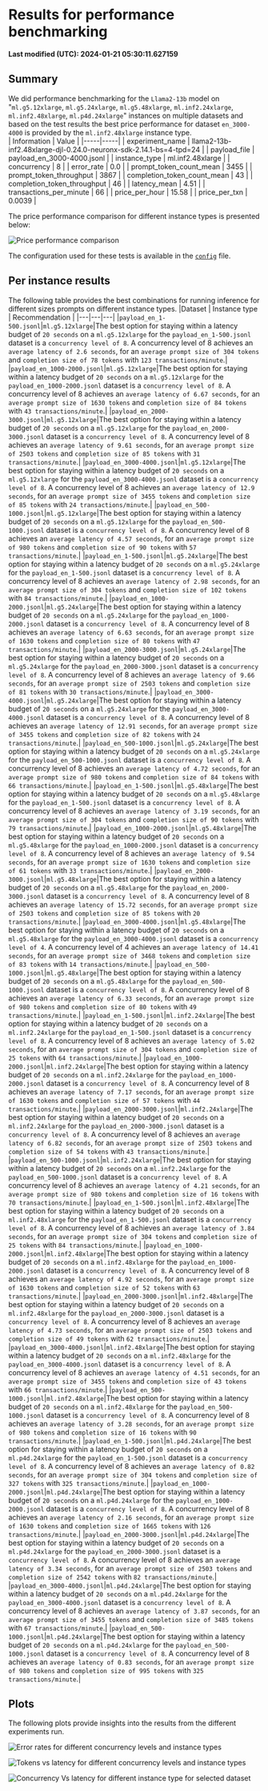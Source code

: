 
# Results for performance benchmarking

**Last modified (UTC): 2024-01-21 05:30:11.627159**

## Summary

We did performance benchmarking for the `Llama2-13b` model on "`ml.g5.12xlarge`, `ml.g5.24xlarge`, `ml.g5.48xlarge`, `ml.inf2.24xlarge`, `ml.inf2.48xlarge`, `ml.p4d.24xlarge`" instances on multiple datasets and based on the test results the best price performance for dataset `en_3000-4000` is provided by the `ml.inf2.48xlarge` instance type.  
| Information | Value |
|-----|-----|
| experiment_name | llama2-13b-inf2.48xlarge-djl-0.24.0-neuronx-sdk-2.14.1-bs=4-tpd=24 |
| payload_file | payload_en_3000-4000.jsonl |
| instance_type | ml.inf2.48xlarge |
| concurrency | 8 |
| error_rate | 0.0 |
| prompt_token_count_mean | 3455 |
| prompt_token_throughput | 3867 |
| completion_token_count_mean | 43 |
| completion_token_throughput | 46 |
| latency_mean | 4.51 |
| transactions_per_minute | 66 |
| price_per_hour | 15.58 |
| price_per_txn | 0.0039 |


The price performance comparison for different instance types is presented below:

![Price performance comparison](business_summary.png)

The configuration used for these tests is available in the [`config`](config-llama2-13b-inf2-g5-p4d-v1.yml) file.


## Per instance results

The following table provides the best combinations for running inference for different sizes prompts on different instance types.
|Dataset   | Instance type   | Recommendation   |
|---|---|---|
|`payload_en_1-500.jsonl`|`ml.g5.12xlarge`|The best option for staying within a latency budget of `20 seconds` on a `ml.g5.12xlarge` for the `payload_en_1-500.jsonl` dataset is a `concurrency level of 8`. A concurrency level of 8 achieves an `average latency of 2.6 seconds`, for an `average prompt size of 304 tokens` and `completion size of 78 tokens` with `123 transactions/minute`.|
|`payload_en_1000-2000.jsonl`|`ml.g5.12xlarge`|The best option for staying within a latency budget of `20 seconds` on a `ml.g5.12xlarge` for the `payload_en_1000-2000.jsonl` dataset is a `concurrency level of 8`. A concurrency level of 8 achieves an `average latency of 6.67 seconds`, for an `average prompt size of 1630 tokens` and `completion size of 84 tokens` with `43 transactions/minute`.|
|`payload_en_2000-3000.jsonl`|`ml.g5.12xlarge`|The best option for staying within a latency budget of `20 seconds` on a `ml.g5.12xlarge` for the `payload_en_2000-3000.jsonl` dataset is a `concurrency level of 8`. A concurrency level of 8 achieves an `average latency of 9.61 seconds`, for an `average prompt size of 2503 tokens` and `completion size of 85 tokens` with `31 transactions/minute`.|
|`payload_en_3000-4000.jsonl`|`ml.g5.12xlarge`|The best option for staying within a latency budget of `20 seconds` on a `ml.g5.12xlarge` for the `payload_en_3000-4000.jsonl` dataset is a `concurrency level of 8`. A concurrency level of 8 achieves an `average latency of 12.9 seconds`, for an `average prompt size of 3455 tokens` and `completion size of 85 tokens` with `24 transactions/minute`.|
|`payload_en_500-1000.jsonl`|`ml.g5.12xlarge`|The best option for staying within a latency budget of `20 seconds` on a `ml.g5.12xlarge` for the `payload_en_500-1000.jsonl` dataset is a `concurrency level of 8`. A concurrency level of 8 achieves an `average latency of 4.57 seconds`, for an `average prompt size of 980 tokens` and `completion size of 90 tokens` with `57 transactions/minute`.|
|`payload_en_1-500.jsonl`|`ml.g5.24xlarge`|The best option for staying within a latency budget of `20 seconds` on a `ml.g5.24xlarge` for the `payload_en_1-500.jsonl` dataset is a `concurrency level of 8`. A concurrency level of 8 achieves an `average latency of 2.98 seconds`, for an `average prompt size of 304 tokens` and `completion size of 102 tokens` with `84 transactions/minute`.|
|`payload_en_1000-2000.jsonl`|`ml.g5.24xlarge`|The best option for staying within a latency budget of `20 seconds` on a `ml.g5.24xlarge` for the `payload_en_1000-2000.jsonl` dataset is a `concurrency level of 8`. A concurrency level of 8 achieves an `average latency of 6.63 seconds`, for an `average prompt size of 1630 tokens` and `completion size of 80 tokens` with `47 transactions/minute`.|
|`payload_en_2000-3000.jsonl`|`ml.g5.24xlarge`|The best option for staying within a latency budget of `20 seconds` on a `ml.g5.24xlarge` for the `payload_en_2000-3000.jsonl` dataset is a `concurrency level of 8`. A concurrency level of 8 achieves an `average latency of 9.66 seconds`, for an `average prompt size of 2503 tokens` and `completion size of 81 tokens` with `30 transactions/minute`.|
|`payload_en_3000-4000.jsonl`|`ml.g5.24xlarge`|The best option for staying within a latency budget of `20 seconds` on a `ml.g5.24xlarge` for the `payload_en_3000-4000.jsonl` dataset is a `concurrency level of 8`. A concurrency level of 8 achieves an `average latency of 12.91 seconds`, for an `average prompt size of 3455 tokens` and `completion size of 82 tokens` with `24 transactions/minute`.|
|`payload_en_500-1000.jsonl`|`ml.g5.24xlarge`|The best option for staying within a latency budget of `20 seconds` on a `ml.g5.24xlarge` for the `payload_en_500-1000.jsonl` dataset is a `concurrency level of 8`. A concurrency level of 8 achieves an `average latency of 4.72 seconds`, for an `average prompt size of 980 tokens` and `completion size of 84 tokens` with `66 transactions/minute`.|
|`payload_en_1-500.jsonl`|`ml.g5.48xlarge`|The best option for staying within a latency budget of `20 seconds` on a `ml.g5.48xlarge` for the `payload_en_1-500.jsonl` dataset is a `concurrency level of 8`. A concurrency level of 8 achieves an `average latency of 3.19 seconds`, for an `average prompt size of 304 tokens` and `completion size of 90 tokens` with `79 transactions/minute`.|
|`payload_en_1000-2000.jsonl`|`ml.g5.48xlarge`|The best option for staying within a latency budget of `20 seconds` on a `ml.g5.48xlarge` for the `payload_en_1000-2000.jsonl` dataset is a `concurrency level of 8`. A concurrency level of 8 achieves an `average latency of 9.54 seconds`, for an `average prompt size of 1630 tokens` and `completion size of 61 tokens` with `33 transactions/minute`.|
|`payload_en_2000-3000.jsonl`|`ml.g5.48xlarge`|The best option for staying within a latency budget of `20 seconds` on a `ml.g5.48xlarge` for the `payload_en_2000-3000.jsonl` dataset is a `concurrency level of 8`. A concurrency level of 8 achieves an `average latency of 15.72 seconds`, for an `average prompt size of 2503 tokens` and `completion size of 85 tokens` with `20 transactions/minute`.|
|`payload_en_3000-4000.jsonl`|`ml.g5.48xlarge`|The best option for staying within a latency budget of `20 seconds` on a `ml.g5.48xlarge` for the `payload_en_3000-4000.jsonl` dataset is a `concurrency level of 4`. A concurrency level of 4 achieves an `average latency of 14.41 seconds`, for an `average prompt size of 3468 tokens` and `completion size of 83 tokens` with `14 transactions/minute`.|
|`payload_en_500-1000.jsonl`|`ml.g5.48xlarge`|The best option for staying within a latency budget of `20 seconds` on a `ml.g5.48xlarge` for the `payload_en_500-1000.jsonl` dataset is a `concurrency level of 8`. A concurrency level of 8 achieves an `average latency of 6.33 seconds`, for an `average prompt size of 980 tokens` and `completion size of 80 tokens` with `49 transactions/minute`.|
|`payload_en_1-500.jsonl`|`ml.inf2.24xlarge`|The best option for staying within a latency budget of `20 seconds` on a `ml.inf2.24xlarge` for the `payload_en_1-500.jsonl` dataset is a `concurrency level of 8`. A concurrency level of 8 achieves an `average latency of 5.02 seconds`, for an `average prompt size of 304 tokens` and `completion size of 25 tokens` with `64 transactions/minute`.|
|`payload_en_1000-2000.jsonl`|`ml.inf2.24xlarge`|The best option for staying within a latency budget of `20 seconds` on a `ml.inf2.24xlarge` for the `payload_en_1000-2000.jsonl` dataset is a `concurrency level of 8`. A concurrency level of 8 achieves an `average latency of 7.17 seconds`, for an `average prompt size of 1630 tokens` and `completion size of 57 tokens` with `44 transactions/minute`.|
|`payload_en_2000-3000.jsonl`|`ml.inf2.24xlarge`|The best option for staying within a latency budget of `20 seconds` on a `ml.inf2.24xlarge` for the `payload_en_2000-3000.jsonl` dataset is a `concurrency level of 8`. A concurrency level of 8 achieves an `average latency of 6.82 seconds`, for an `average prompt size of 2503 tokens` and `completion size of 54 tokens` with `43 transactions/minute`.|
|`payload_en_500-1000.jsonl`|`ml.inf2.24xlarge`|The best option for staying within a latency budget of `20 seconds` on a `ml.inf2.24xlarge` for the `payload_en_500-1000.jsonl` dataset is a `concurrency level of 8`. A concurrency level of 8 achieves an `average latency of 4.21 seconds`, for an `average prompt size of 980 tokens` and `completion size of 16 tokens` with `70 transactions/minute`.|
|`payload_en_1-500.jsonl`|`ml.inf2.48xlarge`|The best option for staying within a latency budget of `20 seconds` on a `ml.inf2.48xlarge` for the `payload_en_1-500.jsonl` dataset is a `concurrency level of 8`. A concurrency level of 8 achieves an `average latency of 3.84 seconds`, for an `average prompt size of 304 tokens` and `completion size of 25 tokens` with `84 transactions/minute`.|
|`payload_en_1000-2000.jsonl`|`ml.inf2.48xlarge`|The best option for staying within a latency budget of `20 seconds` on a `ml.inf2.48xlarge` for the `payload_en_1000-2000.jsonl` dataset is a `concurrency level of 8`. A concurrency level of 8 achieves an `average latency of 4.92 seconds`, for an `average prompt size of 1630 tokens` and `completion size of 52 tokens` with `63 transactions/minute`.|
|`payload_en_2000-3000.jsonl`|`ml.inf2.48xlarge`|The best option for staying within a latency budget of `20 seconds` on a `ml.inf2.48xlarge` for the `payload_en_2000-3000.jsonl` dataset is a `concurrency level of 8`. A concurrency level of 8 achieves an `average latency of 4.73 seconds`, for an `average prompt size of 2503 tokens` and `completion size of 49 tokens` with `62 transactions/minute`.|
|`payload_en_3000-4000.jsonl`|`ml.inf2.48xlarge`|The best option for staying within a latency budget of `20 seconds` on a `ml.inf2.48xlarge` for the `payload_en_3000-4000.jsonl` dataset is a `concurrency level of 8`. A concurrency level of 8 achieves an `average latency of 4.51 seconds`, for an `average prompt size of 3455 tokens` and `completion size of 43 tokens` with `66 transactions/minute`.|
|`payload_en_500-1000.jsonl`|`ml.inf2.48xlarge`|The best option for staying within a latency budget of `20 seconds` on a `ml.inf2.48xlarge` for the `payload_en_500-1000.jsonl` dataset is a `concurrency level of 8`. A concurrency level of 8 achieves an `average latency of 3.28 seconds`, for an `average prompt size of 980 tokens` and `completion size of 16 tokens` with `90 transactions/minute`.|
|`payload_en_1-500.jsonl`|`ml.p4d.24xlarge`|The best option for staying within a latency budget of `20 seconds` on a `ml.p4d.24xlarge` for the `payload_en_1-500.jsonl` dataset is a `concurrency level of 8`. A concurrency level of 8 achieves an `average latency of 0.82 seconds`, for an `average prompt size of 304 tokens` and `completion size of 327 tokens` with `325 transactions/minute`.|
|`payload_en_1000-2000.jsonl`|`ml.p4d.24xlarge`|The best option for staying within a latency budget of `20 seconds` on a `ml.p4d.24xlarge` for the `payload_en_1000-2000.jsonl` dataset is a `concurrency level of 8`. A concurrency level of 8 achieves an `average latency of 2.16 seconds`, for an `average prompt size of 1630 tokens` and `completion size of 1665 tokens` with `126 transactions/minute`.|
|`payload_en_2000-3000.jsonl`|`ml.p4d.24xlarge`|The best option for staying within a latency budget of `20 seconds` on a `ml.p4d.24xlarge` for the `payload_en_2000-3000.jsonl` dataset is a `concurrency level of 8`. A concurrency level of 8 achieves an `average latency of 3.34 seconds`, for an `average prompt size of 2503 tokens` and `completion size of 2542 tokens` with `82 transactions/minute`.|
|`payload_en_3000-4000.jsonl`|`ml.p4d.24xlarge`|The best option for staying within a latency budget of `20 seconds` on a `ml.p4d.24xlarge` for the `payload_en_3000-4000.jsonl` dataset is a `concurrency level of 8`. A concurrency level of 8 achieves an `average latency of 3.87 seconds`, for an `average prompt size of 3455 tokens` and `completion size of 3485 tokens` with `67 transactions/minute`.|
|`payload_en_500-1000.jsonl`|`ml.p4d.24xlarge`|The best option for staying within a latency budget of `20 seconds` on a `ml.p4d.24xlarge` for the `payload_en_500-1000.jsonl` dataset is a `concurrency level of 8`. A concurrency level of 8 achieves an `average latency of 0.83 seconds`, for an `average prompt size of 980 tokens` and `completion size of 995 tokens` with `325 transactions/minute`.|

## Plots

The following plots provide insights into the results from the different experiments run.

![Error rates for different concurrency levels and instance types](error_rates.png)

![Tokens vs latency for different concurrency levels and instance types](tokens_vs_latency.png)

![Concurrency Vs latency for different instance type for selected dataset](concurrency_vs_inference_latency.png)
